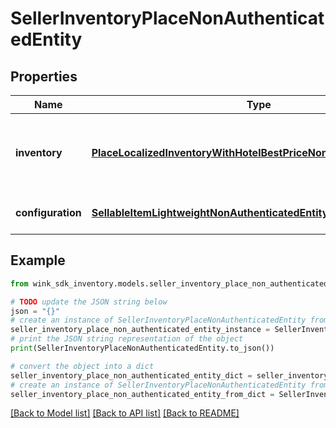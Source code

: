 # SellerInventoryPlaceNonAuthenticatedEntity


## Properties

Name | Type | Description | Notes
------------ | ------------- | ------------- | -------------
**inventory** | [**PlaceLocalizedInventoryWithHotelBestPriceNonAuthenticatedEntity**](PlaceLocalizedInventoryWithHotelBestPriceNonAuthenticatedEntity.md) | Property details along with the priced place record. | [optional] 
**configuration** | [**SellableItemLightweightNonAuthenticatedEntity**](SellableItemLightweightNonAuthenticatedEntity.md) | Identifier blocking record | [optional] 

## Example

```python
from wink_sdk_inventory.models.seller_inventory_place_non_authenticated_entity import SellerInventoryPlaceNonAuthenticatedEntity

# TODO update the JSON string below
json = "{}"
# create an instance of SellerInventoryPlaceNonAuthenticatedEntity from a JSON string
seller_inventory_place_non_authenticated_entity_instance = SellerInventoryPlaceNonAuthenticatedEntity.from_json(json)
# print the JSON string representation of the object
print(SellerInventoryPlaceNonAuthenticatedEntity.to_json())

# convert the object into a dict
seller_inventory_place_non_authenticated_entity_dict = seller_inventory_place_non_authenticated_entity_instance.to_dict()
# create an instance of SellerInventoryPlaceNonAuthenticatedEntity from a dict
seller_inventory_place_non_authenticated_entity_from_dict = SellerInventoryPlaceNonAuthenticatedEntity.from_dict(seller_inventory_place_non_authenticated_entity_dict)
```
[[Back to Model list]](../README.md#documentation-for-models) [[Back to API list]](../README.md#documentation-for-api-endpoints) [[Back to README]](../README.md)


